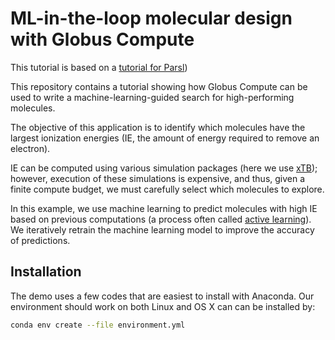 # ML-in-the-loop molecular design with Globus Compute

This tutorial is based on a [tutorial for Parsl](https://github.com/ExaWorks/molecular-design-parsl-demo))

This repository contains a tutorial showing how Globus Compute can be used to write a machine-learning-guided search for high-performing molecules.

The objective of this application is to identify which molecules have the largest ionization energies (IE, the amount of energy required to remove an electron). 

IE can be computed using various simulation packages (here we use [xTB](https://xtb-docs.readthedocs.io/en/latest/contents.html)); however, execution of these simulations is expensive, and thus, given a finite compute budget, we must carefully select which molecules to explore. 

In this example, we use machine learning to predict molecules with high IE based on previous computations (a process often called [active learning](https://pubs.acs.org/doi/abs/10.1021/acs.chemmater.0c00768)). We iteratively retrain the machine learning model to improve the accuracy of predictions. 

## Installation

The demo uses a few codes that are easiest to install with Anaconda. Our environment should work on both Linux and OS X can can be installed by:

```bash
conda env create --file environment.yml
```

